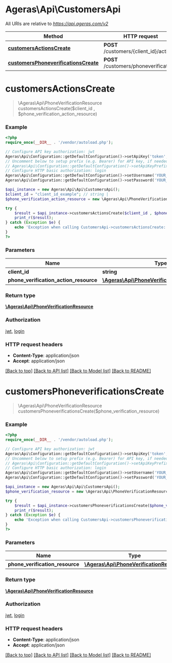 # Ageras\Api\CustomersApi

All URIs are relative to *https://api.ageras.com/v2*

Method | HTTP request | Description
------------- | ------------- | -------------
[**customersActionsCreate**](CustomersApi.md#customersActionsCreate) | **POST** /customers/{client_id}/actions | 
[**customersPhoneverificationsCreate**](CustomersApi.md#customersPhoneverificationsCreate) | **POST** /customers/phoneverifications | 


# **customersActionsCreate**
> \Ageras\Api\PhoneVerificationResource customersActionsCreate($client_id , $phone_verification_action_resource)



### Example
```php
<?php
require_once(__DIR__ . '/vendor/autoload.php');

// Configure API key authorization: jwt
Ageras\Api\Configuration::getDefaultConfiguration()->setApiKey('token', 'YOUR_API_KEY');
// Uncomment below to setup prefix (e.g. Bearer) for API key, if needed
// Ageras\Api\Configuration::getDefaultConfiguration()->setApiKeyPrefix('token', 'Bearer');
// Configure HTTP basic authorization: login
Ageras\Api\Configuration::getDefaultConfiguration()->setUsername('YOUR_USERNAME');
Ageras\Api\Configuration::getDefaultConfiguration()->setPassword('YOUR_PASSWORD');

$api_instance = new Ageras\Api\Api\CustomersApi();
$client_id = "client_id_example"; // string | 
$phone_verification_action_resource = new \Ageras\Api\PhoneVerificationActionResource(); // \Ageras\Api\PhoneVerificationActionResource | 

try {
    $result = $api_instance->customersActionsCreate($client_id , $phone_verification_action_resource);
    print_r($result);
} catch (Exception $e) {
    echo 'Exception when calling CustomersApi->customersActionsCreate: ', $e->getMessage(), PHP_EOL;
}
?>
```

### Parameters

Name | Type | Description  | Notes
------------- | ------------- | ------------- | -------------
 **client_id** | **string**|  |
 **phone_verification_action_resource** | [**\Ageras\Api\PhoneVerificationActionResource**](../Model/\Ageras\Api\PhoneVerificationActionResource.md)|  |

### Return type

[**\Ageras\Api\PhoneVerificationResource**](../Model/PhoneVerificationResource.md)

### Authorization

[jwt](../../README.md#jwt), [login](../../README.md#login)

### HTTP request headers

 - **Content-Type**: application/json
 - **Accept**: application/json

[[Back to top]](#) [[Back to API list]](../../README.md#documentation-for-api-endpoints) [[Back to Model list]](../../README.md#documentation-for-models) [[Back to README]](../../README.md)

# **customersPhoneverificationsCreate**
> \Ageras\Api\PhoneVerificationResource customersPhoneverificationsCreate($phone_verification_resource)



### Example
```php
<?php
require_once(__DIR__ . '/vendor/autoload.php');

// Configure API key authorization: jwt
Ageras\Api\Configuration::getDefaultConfiguration()->setApiKey('token', 'YOUR_API_KEY');
// Uncomment below to setup prefix (e.g. Bearer) for API key, if needed
// Ageras\Api\Configuration::getDefaultConfiguration()->setApiKeyPrefix('token', 'Bearer');
// Configure HTTP basic authorization: login
Ageras\Api\Configuration::getDefaultConfiguration()->setUsername('YOUR_USERNAME');
Ageras\Api\Configuration::getDefaultConfiguration()->setPassword('YOUR_PASSWORD');

$api_instance = new Ageras\Api\Api\CustomersApi();
$phone_verification_resource = new \Ageras\Api\PhoneVerificationResource(); // \Ageras\Api\PhoneVerificationResource | 

try {
    $result = $api_instance->customersPhoneverificationsCreate($phone_verification_resource);
    print_r($result);
} catch (Exception $e) {
    echo 'Exception when calling CustomersApi->customersPhoneverificationsCreate: ', $e->getMessage(), PHP_EOL;
}
?>
```

### Parameters

Name | Type | Description  | Notes
------------- | ------------- | ------------- | -------------
 **phone_verification_resource** | [**\Ageras\Api\PhoneVerificationResource**](../Model/\Ageras\Api\PhoneVerificationResource.md)|  |

### Return type

[**\Ageras\Api\PhoneVerificationResource**](../Model/PhoneVerificationResource.md)

### Authorization

[jwt](../../README.md#jwt), [login](../../README.md#login)

### HTTP request headers

 - **Content-Type**: application/json
 - **Accept**: application/json

[[Back to top]](#) [[Back to API list]](../../README.md#documentation-for-api-endpoints) [[Back to Model list]](../../README.md#documentation-for-models) [[Back to README]](../../README.md)

